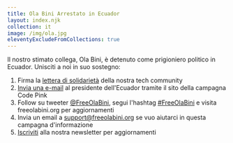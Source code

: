 ```yaml
---
title: Ola Bini Arrestato in Ecuador
layout: index.njk
collection: it
image: /img/ola.jpg
eleventyExcludeFromCollections: true
---
```

Il nostro stimato collega, Ola Bini, è detenuto come prigioniero politico in Ecuador. Unisciti a noi in suo sostegno:

1. Firma la [lettera di solidarietà] della nostra tech community
2. [Invia una e-mail] al presidente dell'Ecuador tramite il sito della campagna Code Pink
3. Follow su tweeter [@FreeOlaBini], segui l'hashtag [#FreeOlaBini] e visita freeolabini.org per aggiornamenti
4. Invia un email a [support@freeolabini.org] se vuo aiutarci in questa campagna d'informazione
5. [Iscriviti] alla nostra newsletter per aggiornamenti

[lettera di solidarietà]: /it/statement/
[Invia una e-mail]: https://www.codepink.org/free-ola-bini 
[@FreeOlaBini]: http://twitter.com/FreeOlaBini
[#FreeOlaBini]: https://twitter.com/intent/tweet?url=https://freeolabini.org&text=Digital+rights+defender+Ola+Bini+has+been+imprisoned+in+Ecuador.+Please+follow+@FreeOlaBini&hashtags=FreeOlaBini
[support@freeolabini.org]: mailto:support@freeolabini.org
[Iscriviti]: /it/subscribe/
